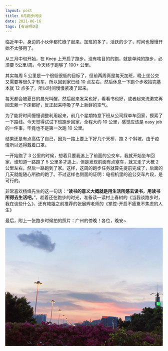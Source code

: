 ```yaml
---
layout: post
title: 6月跑步闲谈
date: 2021-06-16
tags: [有话明说]
---
```


临近年中，身边的小伙伴都忙碌了起来。加班的多了，活跃的少了，时间也慢慢开始不太够用了。

从三月中旬开始，在 Keep 上开启了跑步。没有啥目的的跑，就是单纯的跑步，必须要 5公里/周。今天终于跑够了 100+ 公里。

其实每周 5 公里是一个很低很低的目标了，但前两周真是每天加班，晚上坐公交又需要等很久才有车，所以回到家已经 10 点左右，然后休息一下跑个步收拾完基本就 12 点多了，所以时间慢慢紧凑了起来。

每天都会被夏日的晨光叫醒，然后起来发呆也好，看看书也好，或者起来洗漱完再回去赖一下床都好，反正起来呼吸了早上新鲜的空气。

为了能将时间慢慢调整利用起来，前几个星期特意下班从公司踩单车回家，摸索了一下路线。今天觉得试试下班跑步回家，全程大约 10 公里，感觉应该是 easy job 的一件事，毕竟也不是第一次跑 10 公里。

结果还是有点高估了自己，因为一路上要上下好几个天桥、跑 2 个斜坡，由于疫情所以还得戴着口罩。

一开始跑了 3 公里的时候，想着只要我追上了前面的公交车，我就开始坐车回家，谁知道一路跑了 5 公里多才追上，但是发现前面有点塞车，就又走了大概 2 公里左右，然后一路跑到了家。这样，这周的跑步任务就算先提前完成了，后面的几天就能随心所欲的跑了。不过这样也侧面的证明：电视机里的追公交车片段，是可行的。

非常喜欢杨绛先生的这一句话：“**读书的意义大概就是用生活所感去读书，用读书所得去生活吧。**”，趁着还在跑步的时光，准备读一读村上春树的《当我谈跑步时，我在谈些什么》、还有艳姐之前推荐的张展辉老师的《掌控-开启不疲惫不焦虑的人生》

最后，附上一张跑步时候拍的照片：广州的傍晚！各位，晚安~

![0615 广州的傍晚](/images/article/talk/0615-%E5%B9%BF%E5%B7%9E%E7%9A%84%E5%82%8D%E6%99%9A.jpg)